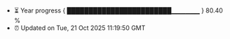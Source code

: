 - ⏳ Year progress { ████████████████████████▁▁▁▁▁▁ } 80.40 %
- ⏰ Updated on Tue, 21 Oct 2025 11:19:50 GMT

